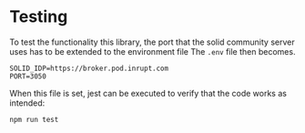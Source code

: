 # Testing

To test the functionality this library, the port that the solid community server uses has to be extended to the
environment file The `.env` file then becomes.

```text
SOLID_IDP=https://broker.pod.inrupt.com
PORT=3050
```

When this file is set, jest can be executed to verify that the code works as intended:

```bash
npm run test
```
